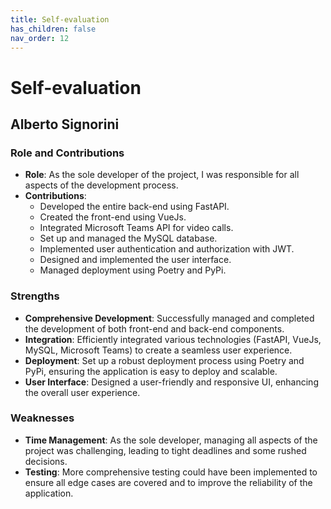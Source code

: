 ```yaml
---
title: Self-evaluation
has_children: false
nav_order: 12
---
```


# Self-evaluation

## Alberto Signorini

### Role and Contributions
- **Role**: As the sole developer of the project, I was responsible for all aspects of the development process.
- **Contributions**:
  - Developed the entire back-end using FastAPI.
  - Created the front-end using VueJs.
  - Integrated Microsoft Teams API for video calls.
  - Set up and managed the MySQL database.
  - Implemented user authentication and authorization with JWT.
  - Designed and implemented the user interface.
  - Managed deployment using Poetry and PyPi.

### Strengths
- **Comprehensive Development**: Successfully managed and completed the development of both front-end and back-end components.
- **Integration**: Efficiently integrated various technologies (FastAPI, VueJs, MySQL, Microsoft Teams) to create a seamless user experience.
- **Deployment**: Set up a robust deployment process using Poetry and PyPi, ensuring the application is easy to deploy and scalable.
- **User Interface**: Designed a user-friendly and responsive UI, enhancing the overall user experience.

### Weaknesses
- **Time Management**: As the sole developer, managing all aspects of the project was challenging, leading to tight deadlines and some rushed decisions.
- **Testing**: More comprehensive testing could have been implemented to ensure all edge cases are covered and to improve the reliability of the application.
